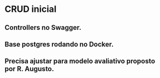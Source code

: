 # CRUD inicial

## Controllers no Swagger.
## Base postgres rodando no Docker.
## Precisa ajustar para modelo avaliativo proposto por R. Augusto.
